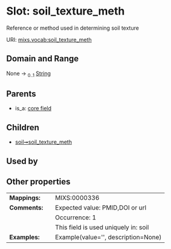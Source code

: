 
# Slot: soil_texture_meth


Reference or method used in determining soil texture

URI: [mixs.vocab:soil_texture_meth](https://w3id.org/mixs/vocab/soil_texture_meth)


## Domain and Range

None &#8594;  <sub>0..1</sub> [String](types/String.md)

## Parents

 *  is_a: [core field](core_field.md)

## Children

 *  [soil➞soil_texture_meth](soil_soil_texture_meth.md)

## Used by


## Other properties

|  |  |  |
| --- | --- | --- |
| **Mappings:** | | MIXS:0000336 |
| **Comments:** | | Expected value: PMID,DOI or url |
|  | | Occurrence: 1 |
|  | | This field is used uniquely in: soil |
| **Examples:** | | Example(value='', description=None) |

